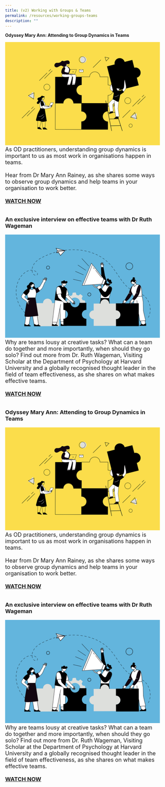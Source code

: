 ```yaml
---
title: (v2) Working with Groups & Teams
permalink: /resources/working-groups-teams
description: ""
---
```

<b>Odyssey Mary Ann: Attending to Group Dynamics in Teams</b>
<div class="row"><div class="col is-5"><figure style="margin:0;"><img src="/images/Team%20Development.jpg" alt="employee engagement"></figure></div>
<div class="col is-7"> <font size="4">As OD practitioners, understanding group dynamics is important to us as most work in organisations happen in teams.<br><br>Hear from Dr Mary Ann Rainey, as she shares some ways to observe group dynamics and help teams in your organisation to work better. <br><br><a href ="https://vimeo.com/130939928"><b>WATCH NOW</b></a></div>
<br>	
	
<b> An exclusive interview on effective teams with Dr Ruth Wageman </b>
<div class="row"> <div class="col is-5"><figure style="margin:0;"> <img src="/images/Organisation%20Design.jpg" alt="employee engagement"> </figure> </div>
<div class="col is-7"> <font size="4"> Why are teams lousy at creative tasks? What can a team do together and more importantly, when should they go solo? Find out more from Dr. Ruth Wageman, Visiting Scholar at the Department of Psychology at Harvard University and a globally recognised thought leader in the field of team effectiveness, as she shares on what makes effective teams. <br><br><a href ="https://vimeo.com/130939928"><b>WATCH NOW</b></a></strong></div>
<br>

<b>Odyssey Mary Ann: Attending to Group Dynamics in Teams</b>
<div class="row"><div class="col is-5"><figure style="margin:0;"><img src="/images/Team%20Development.jpg" alt="employee engagement"></figure></div>
<div class="col is-7"> <font size="4">As OD practitioners, understanding group dynamics is important to us as most work in organisations happen in teams.<br><br>Hear from Dr Mary Ann Rainey, as she shares some ways to observe group dynamics and help teams in your organisation to work better. <br><br><a href ="https://vimeo.com/130939928"><b>WATCH NOW</b></a></div>
<br>	
	
<b> An exclusive interview on effective teams with Dr Ruth Wageman </b>
<div class="row"> <div class="col is-5"><figure style="margin:0;"> <img src="/images/Organisation%20Design.jpg" alt="employee engagement"> </figure> </div>
<div class="col is-7"> <font size="4"> Why are teams lousy at creative tasks? What can a team do together and more importantly, when should they go solo? Find out more from Dr. Ruth Wageman, Visiting Scholar at the Department of Psychology at Harvard University and a globally recognised thought leader in the field of team effectiveness, as she shares on what makes effective teams. <br><br><a href ="https://vimeo.com/130939928"><b>WATCH NOW</b></a></strong></div>
<br>